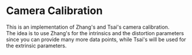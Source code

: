 # Camera Calibration

This is an implementation of Zhang's and Tsai's camera calibration.\
The idea is to use Zhang's for the intrinsics and the distortion parameters since you can provide many more data points, while Tsai's will be used for the extrinsic parameters.
